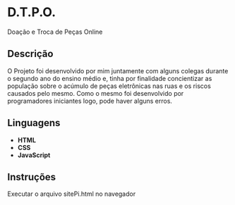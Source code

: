 # D.T.P.O.
Doação e Troca de Peças Online

## Descrição 
O Projeto foi desenvolvido por mim juntamente com alguns colegas durante o segundo ano do ensino médio e, tinha por finalidade concientizar as população
sobre o acúmulo de peças eletrônicas nas ruas e os riscos causados pelo mesmo. Como o mesmo foi desenvolvido por programadores iniciantes logo, pode haver alguns erros.

## Linguagens 
-  **HTML**
-  **CSS**
-  **JavaScript** 

## Instruções 
Executar o arquivo  sitePi.html  no navegador 
